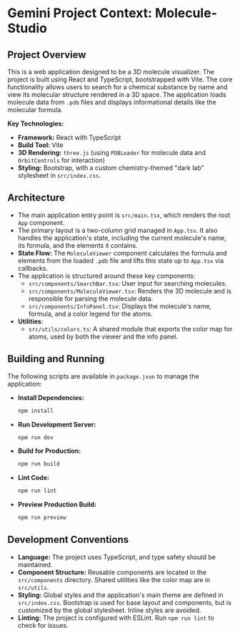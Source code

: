 # Gemini Project Context: Molecule-Studio

## Project Overview

This is a web application designed to be a 3D molecule visualizer. The project is built using React and TypeScript, bootstrapped with Vite. The core functionality allows users to search for a chemical substance by name and view its molecular structure rendered in a 3D space. The application loads molecule data from `.pdb` files and displays informational details like the molecular formula.

**Key Technologies:**
- **Framework:** React with TypeScript
- **Build Tool:** Vite
- **3D Rendering:** `three.js` (using `PDBLoader` for molecule data and `OrbitControls` for interaction)
- **Styling:** Bootstrap, with a custom chemistry-themed "dark lab" stylesheet in `src/index.css`.

## Architecture
- The main application entry point is `src/main.tsx`, which renders the root `App` component.
- The primary layout is a two-column grid managed in `App.tsx`. It also handles the application's state, including the current molecule's name, its formula, and the elements it contains.
- **State Flow:** The `MoleculeViewer` component calculates the formula and elements from the loaded `.pdb` file and lifts this state up to `App.tsx` via callbacks.
- The application is structured around these key components:
  - `src/components/SearchBar.tsx`: User input for searching molecules.
  - `src/components/MoleculeViewer.tsx`: Renders the 3D molecule and is responsible for parsing the molecule data.
  - `src/components/InfoPanel.tsx`: Displays the molecule's name, formula, and a color legend for the atoms.
- **Utilities**:
  - `src/utils/colors.ts`: A shared module that exports the color map for atoms, used by both the viewer and the info panel.

## Building and Running

The following scripts are available in `package.json` to manage the application:

- **Install Dependencies:**
  ```bash
  npm install
  ```

- **Run Development Server:**
  ```bash
  npm run dev
  ```

- **Build for Production:**
  ```bash
  npm run build
  ```

- **Lint Code:**
  ```bash
  npm run lint
  ```

- **Preview Production Build:**
  ```bash
  npm run preview
  ```

## Development Conventions

- **Language:** The project uses TypeScript, and type safety should be maintained.
- **Component Structure:** Reusable components are located in the `src/components` directory. Shared utilities like the color map are in `src/utils`.
- **Styling:** Global styles and the application's main theme are defined in `src/index.css`. Bootstrap is used for base layout and components, but is customized by the global stylesheet. Inline styles are avoided.
- **Linting:** The project is configured with ESLint. Run `npm run lint` to check for issues.